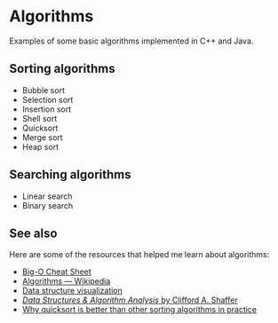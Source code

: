 # Algorithms

Examples of some basic algorithms implemented in C++ and Java.

## Sorting algorithms
* Bubble sort
* Selection sort
* Insertion sort
* Shell sort
* Quicksort
* Merge sort
* Heap sort

## Searching algorithms
* Linear search
* Binary search

## See also
Here are some of the resources that helped me learn about algorithms:
* [Big-O Cheat Sheet](https://www.bigocheatsheet.com/)
* [Algorithms — Wikipedia](https://en.wikipedia.org/wiki/Sorting_algorithm)
* [Data structure visualization](https://www.cs.usfca.edu/~galles/visualization/Algorithms.html)
* [_Data Structures & Algorithm Analysis_ by Clifford A. Shaffer](https://people.cs.vt.edu/shaffer/Book/)
* [Why quicksort is better than other sorting algorithms in practice](https://cs.stackexchange.com/questions/3/why-is-quicksort-better-than-other-sorting-algorithms-in-practice)
